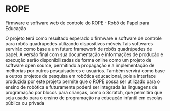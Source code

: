 # ROPE
Firmware e software web de controle do ROPE - Robô de Papel para Educação 

O projeto terá como resultado esperado o firmware e software de controle para
robôs quadrúpedes utilizando dispositivos móveis.Tais softwares servirão como 
base a um futuro framework de robôs quadrúpedes de papel. A versão final com 
sua documentação e informações de produção e execução serão disponibilizadas 
de forma online como um projeto de software open source, permitindo a 
propagação e a implementação de melhorias por outros pesquisadores e usuários.
Também servirá como base a outros projetos de pesquisa em robótica educacional,
pois a interface produzida por este projeto permite que o ROPE possa ser 
utilizado para o ensino de robótica e futuramente poderá ser integrada às 
linguagens de programação por blocos para crianças, como o Scratch, que 
permitirá que seja usado para o ensino de programação na educação infantil em 
escolas pública ou privada
